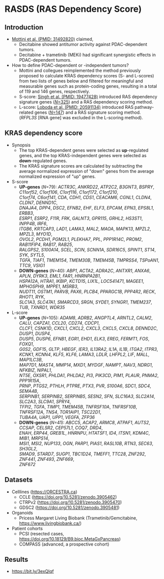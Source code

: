 # RASDS (RAS Dependency Score)

## Introduction
 * [Mottini et al. (PMID: 31492820)](./references/31492820.pdf) claimed,
   - Decitabine showed antitumor activity against PDAC-dependent tumors.
   - Decitabine + trametinib (MEKi) had significant synergistic effects in PDAC-dependent tumors.
 * How to define PDAC-dependent or -independent tumors?
   - Mottini and collegues reimplemented the method previously proposed to calculate KRAS dependency scores (S- and L-scores) from two lists of genes below and filtered for meaningful and measurable genes such as protein-coding genes, resulting in a total of 119 and 146 genes, respectively.
   - S-score: [Singh et al. (PMID: 19477428)](./references/19477428.pdf) introduced RAS dependency signature genes ([_N_=325](./references/19477428_Supple.pdf)) and a RAS dependency scoring method.
   - L-score: [Loboda et al. (PMID: 20591134)](./references/20591134.pdf) introduced RAS pathway-related genes ([_N_=147](./20591134_Supple.xls)) and a RAS signature scoring method. (_RFPL3S_ [RNA gene] was excluded in the L-scoring method).

## KRAS dependency score
 * Synopsis
   - The top KRAS-dependent genes were selected as **up**-regulated genes, and the top KRAS-independent genes were selected as **down**-regulated genes.
   - The KRAS signature scores are calculated by subtracting the average normalized expression of "down" genes from the average normalized expression of "up" genes.
 * S-score
   - **UP-genes** (_N_=79): _ACTR3C_, _ANKRD22_, _ATP2C2_, _B3GNT3_, _BSPRY_, _C11orf52_, _C1orf106_, _C1orf116_, _C1orf172_, _C1orf210_,  
_C1orf74_, _C6orf141_, _CDA_, _CDH1_, _CDS1_, _CEACAM6_, _CGNL1_, _CLDN4_, _CLDN7_, _DENND1C_,  
_DNAJA4_, _DPP4_, _DSC2_, _EFNB2_, _EHF_, _ELF3_, _EPCAM_, _EPN3_, _EPS8L1_, _ERBB3_,  
_ESRP1_, _ESRP2_, _F11R_, _FRK_, _GALNT3_, _GPR115_, _GRHL2_, _HS3ST1_, _INPP4B_, _IRF6_,  
_ITGB6_, _KRTCAP3_, _LAD1_, _LAMA3_, _MAL2_, _MAOA_, _MAPK13_, _MPZL2_, _MPZL3_, _MYO1D_,  
_OVOL2_, _PCDH1_, _PGM2L1_, _PLEKHA7_, _PPL_, _PPP1R14C_, _PROM2_, _RAB11FIP4_, _RAB17_, _RAB25_,  
_RALGPS2_, _S100A14_, _SCEL_, _SCIN_, _SCNN1A_, _SDR16C5_, _SPINT1_, _ST14_, _SYK_, _SYTL5_,   
_TGFA_, _TIAF1_, _TMEM154_, _TMEM30B_, _TMEM45B_, _TMPRSS4_, _TSPoAN1_, _TTC9_, _VSIG1_
   - **DOWN-genes** (_N_=40): _ABP1_, _ACTA2_, _ADRA2C_, _ANTXR1_, _ANXA6_, _APLN_, _DYRK3_, _EML1_, _FAR1_, _HNRNPA2B1_,  
_HSPA12A_, _HTRA1_, _IKBIP_, _KCTD15_, _LIX1L_, _LOC541471_, _MAGEE1_, _MPHOSPH9_, _MPPE1_, _MSRB3_,   
_NUDT11_, _OSTM1_, _PARVB_, _PAX6_, _PLCB4_, _PPARGC1B_, _PPP4R2_, _RECK_, _RHOT1_, _RYK_,  
_SLC1A3_, _SLC47A1_, _SMARCD3_, _SRGN_, _SYDE1_, _SYNGR1_, _TMEM237_, _TUB_, _TXNRD1_, _WDR35_
 * L-score
   - **UP-genes** (_N_=105): _ADAM8_, _ADRB2_, _ANGPTL4_, _ARNTL2_, _CALM2_, _CALU_, _CAPZA1_, _CCL20_, _CD274_, _CDCP1_,   
_CLCF1_, _CSNK1D_, _CXCL1_, _CXCL2_, _CXCL3_, _CXCL5_, _CXCL8_, _DENND2C_, _DUSP1_, _DUSP4_,   
_DUSP5_, _DUSP6_, _EFNB1_, _EGR1_, _EHD1_, _ELK3_, _EREG_, _FERMT1_, _FOS_, _FOXQ1_,   
_G0S2_, _GDF15_, _GLTP_, _HBEGF_, _IER3_, _IL13RA2_, _IL1A_, _IL1B_, _ITGA2_, _ITPR3_,   
_KCNK1_, _KCNN4_, _KLF5_, _KLF6_, _LAMA3_, _LDLR_, _LHFPL2_, _LIF_, _MALL_, _MAP1LC3B_,   
_MAP7D1_, _MAST4_, _MMP14_, _MXD1_, _MYDGF_, _NAMPT_, _NAV3_, _NDRG1_, _NFKBIZ_, _NIPAL1_,   
_NT5E_, _OXSR1_, _PHLDA1_, _PHLDA2_, _PI3_, _PIK3CD_, _PIM1_, _PLAUR_, _PNMA2_, _PPP1R15A_,   
_PRNP_, _PTGS2_, _PTHLH_, _PTPRE_, _PTX3_, _PVR_, _S100A6_, _SDC1_, _SDC4_, _SEMA4B_,   
_SERPINB1_, _SERPINB2_, _SERPINB5_, _SESN2_, _SFN_, _SLC16A3_, _SLC2A14_, _SLC2A3_, _SLC9A1_, _SPRY4_,   
_TFPI2_, _TGFA_, _TIMP1_, _TMEM45B_, _TNFRSF10A_, _TNFRSF10B_, _TNFRSF12A_, _TNS4_, _TOR1AIP1_, _TSC22D1_,   
_TUBA4A_, _UAP1_, _UPP1_, _VEGFA_, _ZFP36_
   - **DOWN-genes** (_N_=41): _ABCC5_, _ACAP2_, _ARMC8_, _ATPAF1_, _AUTS2_, _CCSAP_, _CELSR2_, _CEP57L1_, _COQ7_, _DRD4_,   
_ENAH_, _ERP44_, _GREB1L_, _HNRNPU_, _HTATSF1_, _ID4_, _ITSN1_, _KDM4C_, _MIB1_, _MRPS14_,   
_MSI1_, _MSI2_, _NUP133_, _OGN_, _PARP1_, _PIAS1_, _RASL10B_, _RTN3_, _SEC63_, _SH3GL2_,   
_SMAD9_, _STARD7_, _SUGP1_, _TBC1D24_, _TMEFF1_, _TTC28_, _ZNF292_, _ZNF441_, _ZNF493_, _ZNF669_,   
_ZNF672_

## Datasets
 * Celllines (https://ORCESTRA.ca)
   - CCLE (https://doi.org/10.5281/zenodo.3905462)
   - CTRPv2 (https://doi.org/10.5281/zenodo.3905470)
   - GDSC2 (https://doi.org/10.5281/zenodo.3905481)
 * Organoids
   - Pricess Margaret Living Biobank (Trametinib/Gemcitabine, https://www.livingbiobank.ca/)
 * Patient cohorts
   - PCSI (resected cases, https://doi.org/10.18129/B9.bioc.MetaGxPancreas)
   - COMPASS (advanced, a prospective cohort)

## Results
 * https://bit.ly/3exQIqf
